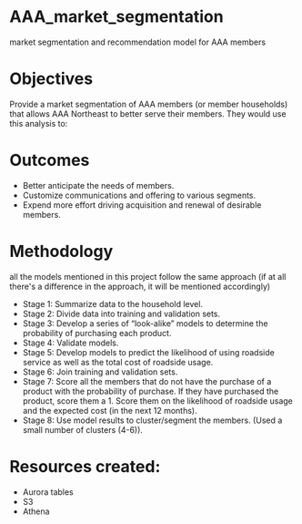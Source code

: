 # AAA_market_segmentation
market segmentation and recommendation model for AAA members

# Objectives
Provide a market segmentation of AAA members (or member households) that allows AAA Northeast to better serve their members.  They would use this analysis to:
# Outcomes
- Better anticipate the needs of members.
- Customize communications and offering to various segments.
- Expend more effort driving acquisition and renewal of desirable members.

# Methodology
all the models mentioned in this project follow the same approach (if at all there's a difference in the approach, it will be mentioned accordingly)
- Stage 1: Summarize data to the household level.
- Stage 2: Divide data into training and validation sets.
- Stage 3: Develop a series of “look-alike” models to determine the probability of purchasing each product.  
- Stage 4: Validate models.
- Stage 5: Develop models to predict the likelihood of using roadside service as well as the total cost of roadside usage.
- Stage 6: Join training and validation sets. 
- Stage 7: Score all the members that do not have the purchase of a product with the probability of purchase.  If they have purchased the product, score them a 1.  Score them on the likelihood of roadside usage and the expected cost (in the next 12 months).
- Stage 8: Use model results to cluster/segment the members.  (Used a small number of clusters (4-6)).

# Resources created:
- Aurora tables
- S3
- Athena
